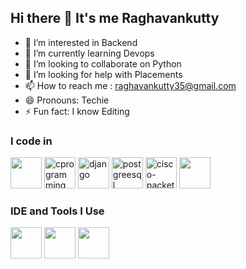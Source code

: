 ## Hi there 👋 It's me Raghavankutty

- 👀 I’m interested in Backend
- 🌱 I’m currently learning Devops
- 💞️ I’m looking to collaborate on Python
- 🤔 I’m looking for help with Placements 
- 📫 How to reach me : raghavankutty35@gmail.com
- 😄 Pronouns: Techie
- ⚡ Fun fact: I know Editing

### I code in
<img height="50" width="50" src="https://img.icons8.com/color/48/000000/python.png" /> <img width="50" height="50" src="https://img.icons8.com/fluency/48/c-programming.png" alt="cprogramming"/> <img width="50" height="" src="https://img.icons8.com/color/48/django.png" alt="django"/> <img width="50" height="50" src="https://img.icons8.com/color/48/postgreesql.png" alt="postgreesql"/> <img width="50" height="50" src="https://img.icons8.com/ios/50/cisco-packet-tracer.png" alt="cisco-packet-tracer"/> <img height="50" width="50" src="https://img.icons8.com/fluent/48/000000/arduino.png"/>

### IDE and Tools I Use
<img height="50" width="50" src="https://img.icons8.com/color/48/000000/visual-studio-code-2019.png"/> <img height="50" width="50" src="https://img.icons8.com/color/48/000000/pycharm.png"/> <img height="50" width="50" src="https://img.icons8.com/color/50/000000/git.png"/> 

  

<!---
Raghavankutty/Raghavankutty is a ✨ special ✨ repository because its `README.md` (this file) appears on your GitHub profile.
You can click the Preview link to take a look at your changes.
--->

